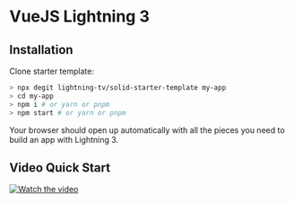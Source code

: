 # VueJS Lightning 3

## Installation

Clone starter template:

```bash
> npx degit lightning-tv/solid-starter-template my-app
> cd my-app
> npm i # or yarn or pnpm
> npm start # or yarn or pnpm
```

Your browser should open up automatically with all the pieces you need to build an app with Lightning 3.

## Video Quick Start

[![Watch the video](https://img.youtube.com/vi/mWJ9CEiizeE/0.jpg)](https://www.youtube.com/watch?v=mWJ9CEiizeE)

